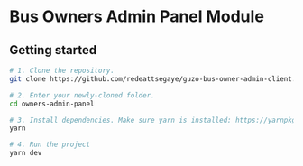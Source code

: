 # Bus Owners Admin Panel Module

## Getting started

```bash
# 1. Clone the repository.
git clone https://github.com/redeattsegaye/guzo-bus-owner-admin-client.git owners-admin-panel

# 2. Enter your newly-cloned folder.
cd owners-admin-panel

# 3. Install dependencies. Make sure yarn is installed: https://yarnpkg.com/lang/en/docs/install
yarn

# 4. Run the project
yarn dev
```
